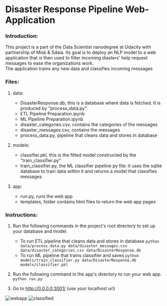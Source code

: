 
# Disaster Response Pipeline Web-Application

### Introduction:
This project is a part of the Data Scientist nanodegree at Udacity with partnership of Misk & Sdaia. Its goal is to deploy an NLP model to a web application that is then used to filter incoming diasters' help request messages to ease the organizations work.<br>
The application trains any new data and classifies incoming messages

### Files:
1. data: 
    - DisasterResponse.db, this is a database where data is fetched. It is produced by "process_data.py"
    - ETL Pipeline Preparation.ipynb
    - ML Pipeline Preparation.ipynb
    - disaster_categories.csv, contains the categories of the messages
    - disaster_messages.csv, contains the messages
    - process_data.py, pipeline that cleans data and stores in database

3. models:
    - classifier.pkl, this is the fitted model constructed by the "train_classifier.py"
    - train_classifier.py, the ML classifier pipeline py file: it uses the sqlite database to train data within it and returns a model that classifies messages

5. app:
    - run.py, runs the web app
    - templates, folder contains html files to return the web app pages

### Instructions:
1. Run the following commands in the project's root directory to set up your database and model.

    - To run ETL pipeline that cleans data and stores in database
        `python data/process_data.py data/disaster_messages.csv data/disaster_categories.csv data/DisasterResponse.db`
    - To run ML pipeline that trains classifier and saves
        `python models/train_classifier.py data/DisasterResponse.db models/classifier.pkl`

2. Run the following command in the app's directory to run your web app.
    `python run.py`

3. Go to http://0.0.0.0:3001/ (use your localhost url)

![webapp](https://user-images.githubusercontent.com/29784542/146616307-66055c6e-f762-4424-9957-11ec9c2e6aa1.PNG)
![classified](https://user-images.githubusercontent.com/29784542/146616472-595cf4e0-813c-42dc-b4ff-1abc07c1f6c5.PNG)

